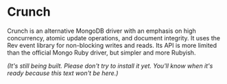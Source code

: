 Crunch
======
Crunch is an alternative MongoDB driver with an emphasis on high concurrency, atomic update operations, and document integrity. It uses the Rev event library for non-blocking writes and reads. Its API is more limited than the official Mongo Ruby driver, but simpler and more Rubyish.

_(It's still being built.  Please don't try to install it yet.  You'll know when it's ready because this text won't be here.)_
